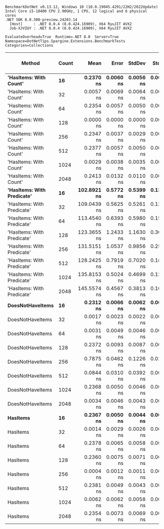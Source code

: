 ```

BenchmarkDotNet v0.13.12, Windows 10 (10.0.19045.4291/22H2/2022Update)
Intel Core i5-10400 CPU 2.90GHz, 1 CPU, 12 logical and 6 physical cores
.NET SDK 8.0.300-preview.24203.14
  [Host]     : .NET 8.0.4 (8.0.424.16909), X64 RyuJIT AVX2
  Job-XJVIUY : .NET 8.0.4 (8.0.424.16909), X64 RyuJIT AVX2

EvaluateOverhead=True  Runtime=.NET 8.0  Server=True  
Namespace=DotNetTips.Spargine.Extensions.BenchmarkTests  Categories=Collections  

```
| Method                     | Count | Mean        | Error     | StdDev    | StdErr    | Median      | Min         | Q1          | Q3          | Max         | Op/s                | CI99.9% Margin | Iterations | Kurtosis | MValue | Skewness | Rank | LogicalGroup | Baseline | Exceptions | Completed Work Items | Lock Contentions | Code Size | Gen0   | Allocated |
|--------------------------- |------ |------------:|----------:|----------:|----------:|------------:|------------:|------------:|------------:|------------:|--------------------:|---------------:|-----------:|---------:|-------:|---------:|-----:|------------- |--------- |-----------:|---------------------:|-----------------:|----------:|-------:|----------:|
| **&#39;HasItems: With Count&#39;**     | **16**    |   **0.2370 ns** | **0.0060 ns** | **0.0056 ns** | **0.0014 ns** |   **0.2365 ns** |   **0.2263 ns** |   **0.2340 ns** |   **0.2415 ns** |   **0.2470 ns** |     **4,219,200,579.7** |      **0.0060 ns** |      **15.00** |    **2.013** |  **2.000** |  **-0.0882** |    **3** | *****            | **No**       |          **-** |                    **-** |                **-** |      **43 B** |      **-** |         **-** |
| &#39;HasItems: With Count&#39;     | 32    |   0.0057 ns | 0.0069 ns | 0.0064 ns | 0.0017 ns |   0.0032 ns |   0.0000 ns |   0.0000 ns |   0.0097 ns |   0.0170 ns |   175,875,245,531.1 |      0.0069 ns |      15.00 |    1.606 |  2.000 |   0.5467 |    1 | *            | No       |          - |                    - |                - |      43 B |      - |         - |
| &#39;HasItems: With Count&#39;     | 64    |   0.2354 ns | 0.0057 ns | 0.0050 ns | 0.0013 ns |   0.2352 ns |   0.2270 ns |   0.2330 ns |   0.2365 ns |   0.2464 ns |     4,248,033,564.7 |      0.0057 ns |      14.00 |    2.607 |  2.000 |   0.4788 |    3 | *            | No       |          - |                    - |                - |      43 B |      - |         - |
| &#39;HasItems: With Count&#39;     | 128   |   0.0000 ns | 0.0000 ns | 0.0000 ns | 0.0000 ns |   0.0000 ns |   0.0000 ns |   0.0000 ns |   0.0000 ns |   0.0000 ns |            Infinity |      0.0000 ns |      12.00 |       NA |  2.000 |       NA |    1 | *            | No       |          - |                    - |                - |      43 B |      - |         - |
| &#39;HasItems: With Count&#39;     | 256   |   0.2347 ns | 0.0037 ns | 0.0029 ns | 0.0008 ns |   0.2348 ns |   0.2305 ns |   0.2320 ns |   0.2368 ns |   0.2393 ns |     4,261,644,644.2 |      0.0037 ns |      12.00 |    1.459 |  2.000 |   0.1126 |    3 | *            | No       |          - |                    - |                - |      43 B |      - |         - |
| &#39;HasItems: With Count&#39;     | 512   |   0.2377 ns | 0.0057 ns | 0.0050 ns | 0.0013 ns |   0.2382 ns |   0.2286 ns |   0.2346 ns |   0.2396 ns |   0.2468 ns |     4,207,538,257.5 |      0.0057 ns |      14.00 |    2.195 |  2.000 |  -0.0444 |    3 | *            | No       |          - |                    - |                - |      43 B |      - |         - |
| &#39;HasItems: With Count&#39;     | 1024  |   0.0029 ns | 0.0038 ns | 0.0035 ns | 0.0009 ns |   0.0009 ns |   0.0000 ns |   0.0000 ns |   0.0056 ns |   0.0094 ns |   345,091,861,501.5 |      0.0038 ns |      15.00 |    1.654 |  3.111 |   0.6038 |    1 | *            | No       |          - |                    - |                - |      43 B |      - |         - |
| &#39;HasItems: With Count&#39;     | 2048  |   0.2413 ns | 0.0132 ns | 0.0110 ns | 0.0031 ns |   0.2395 ns |   0.2299 ns |   0.2347 ns |   0.2440 ns |   0.2735 ns |     4,143,776,571.5 |      0.0132 ns |      13.00 |    5.754 |  2.000 |   1.7492 |    3 | *            | No       |          - |                    - |                - |      43 B |      - |         - |
| **&#39;HasItems: With Predicate&#39;** | **16**    | **102.8921 ns** | **0.5772 ns** | **0.5399 ns** | **0.1394 ns** | **103.0051 ns** | **101.9658 ns** | **102.5329 ns** | **103.1101 ns** | **103.7856 ns** |         **9,718,922.4** |      **0.5772 ns** |      **15.00** |    **1.942** |  **2.000** |  **-0.0760** |    **5** | *****            | **No**       |          **-** |                    **-** |                **-** |   **1,466 B** | **0.0019** |     **176 B** |
| &#39;HasItems: With Predicate&#39; | 32    | 109.0439 ns | 0.5625 ns | 0.5261 ns | 0.1358 ns | 108.9645 ns | 108.1931 ns | 108.6316 ns | 109.3323 ns | 110.0321 ns |         9,170,622.6 |      0.5625 ns |      15.00 |    2.023 |  2.000 |   0.3817 |    6 | *            | No       |          - |                    - |                - |   1,467 B | 0.0020 |     192 B |
| &#39;HasItems: With Predicate&#39; | 64    | 113.4540 ns | 0.6393 ns | 0.5980 ns | 0.1544 ns | 113.4215 ns | 112.6656 ns | 112.9123 ns | 113.8217 ns | 114.4305 ns |         8,814,148.3 |      0.6393 ns |      15.00 |    1.606 |  2.000 |   0.1769 |    7 | *            | No       |          - |                    - |                - |   1,466 B | 0.0023 |     208 B |
| &#39;HasItems: With Predicate&#39; | 128   | 123.3655 ns | 1.2433 ns | 1.1630 ns | 0.3003 ns | 122.9501 ns | 122.0807 ns | 122.4061 ns | 124.3364 ns | 125.6578 ns |         8,105,993.9 |      1.2433 ns |      15.00 |    1.762 |  2.000 |   0.5325 |    8 | *            | No       |          - |                    - |                - |   1,466 B | 0.0024 |     224 B |
| &#39;HasItems: With Predicate&#39; | 256   | 131.5151 ns | 1.0537 ns | 0.9856 ns | 0.2545 ns | 131.5315 ns | 129.5741 ns | 130.9223 ns | 132.1181 ns | 133.5098 ns |         7,603,687.7 |      1.0537 ns |      15.00 |    2.478 |  2.000 |   0.1119 |   10 | *            | No       |          - |                    - |                - |   1,466 B | 0.0024 |     240 B |
| &#39;HasItems: With Predicate&#39; | 512   | 128.2425 ns | 0.7919 ns | 0.7020 ns | 0.1876 ns | 128.3910 ns | 127.1535 ns | 127.8125 ns | 128.7969 ns | 129.1752 ns |         7,797,729.7 |      0.7919 ns |      14.00 |    1.457 |  2.000 |  -0.2496 |    9 | *            | No       |          - |                    - |                - |   1,335 B | 0.0026 |     256 B |
| &#39;HasItems: With Predicate&#39; | 1024  | 135.8153 ns | 0.5024 ns | 0.4699 ns | 0.1213 ns | 135.6422 ns | 135.1928 ns | 135.4680 ns | 136.2069 ns | 136.6150 ns |         7,362,942.0 |      0.5024 ns |      15.00 |    1.580 |  2.000 |   0.4060 |   11 | *            | No       |          - |                    - |                - |   1,335 B | 0.0029 |     272 B |
| &#39;HasItems: With Predicate&#39; | 2048  | 145.5574 ns | 0.4567 ns | 0.3813 ns | 0.1058 ns | 145.5111 ns | 144.9638 ns | 145.3049 ns | 145.8107 ns | 146.3806 ns |         6,870,144.0 |      0.4567 ns |      13.00 |    2.484 |  2.000 |   0.3429 |   12 | *            | No       |          - |                    - |                - |   1,335 B | 0.0031 |     288 B |
| **DoesNotHaveItems**           | **16**    |   **0.2312 ns** | **0.0066 ns** | **0.0062 ns** | **0.0016 ns** |   **0.2304 ns** |   **0.2211 ns** |   **0.2272 ns** |   **0.2353 ns** |   **0.2438 ns** |     **4,324,477,530.7** |      **0.0066 ns** |      **15.00** |    **2.133** |  **2.000** |   **0.1708** |    **3** | *****            | **No**       |          **-** |                    **-** |                **-** |      **41 B** |      **-** |         **-** |
| DoesNotHaveItems           | 32    |   0.0017 ns | 0.0023 ns | 0.0022 ns | 0.0006 ns |   0.0013 ns |   0.0000 ns |   0.0000 ns |   0.0026 ns |   0.0064 ns |   573,196,270,303.4 |      0.0023 ns |      15.00 |    2.391 |  2.000 |   0.9111 |    1 | *            | No       |          - |                    - |                - |      41 B |      - |         - |
| DoesNotHaveItems           | 64    |   0.0031 ns | 0.0049 ns | 0.0046 ns | 0.0012 ns |   0.0005 ns |   0.0000 ns |   0.0000 ns |   0.0046 ns |   0.0135 ns |   323,907,927,697.5 |      0.0049 ns |      15.00 |    2.639 |  2.545 |   1.1135 |    1 | *            | No       |          - |                    - |                - |      41 B |      - |         - |
| DoesNotHaveItems           | 128   |   0.2372 ns | 0.0093 ns | 0.0087 ns | 0.0022 ns |   0.2346 ns |   0.2265 ns |   0.2307 ns |   0.2421 ns |   0.2569 ns |     4,216,690,232.8 |      0.0093 ns |      15.00 |    2.488 |  2.000 |   0.8046 |    3 | *            | No       |          - |                    - |                - |      41 B |      - |         - |
| DoesNotHaveItems           | 256   |   0.7875 ns | 0.0462 ns | 0.1226 ns | 0.0135 ns |   0.8139 ns |   0.2406 ns |   0.8078 ns |   0.8206 ns |   0.8360 ns |     1,269,853,857.0 |      0.0462 ns |      82.00 |   17.957 |  2.000 |  -4.0842 |    4 | *            | No       |          - |                    - |                - |      41 B |      - |         - |
| DoesNotHaveItems           | 512   |   0.0844 ns | 0.0310 ns | 0.0392 ns | 0.0082 ns |   0.1002 ns |   0.0000 ns |   0.0976 ns |   0.1036 ns |   0.1105 ns |    11,849,356,723.0 |      0.0310 ns |      23.00 |    3.565 |  2.000 |  -1.5720 |    2 | *            | No       |          - |                    - |                - |      41 B |      - |         - |
| DoesNotHaveItems           | 1024  |   0.2368 ns | 0.0050 ns | 0.0046 ns | 0.0012 ns |   0.2360 ns |   0.2307 ns |   0.2329 ns |   0.2398 ns |   0.2446 ns |     4,222,996,179.8 |      0.0050 ns |      15.00 |    1.651 |  2.000 |   0.3950 |    3 | *            | No       |          - |                    - |                - |      41 B |      - |         - |
| DoesNotHaveItems           | 2048  |   0.0034 ns | 0.0046 ns | 0.0043 ns | 0.0011 ns |   0.0005 ns |   0.0000 ns |   0.0000 ns |   0.0054 ns |   0.0127 ns |   291,245,829,355.1 |      0.0046 ns |      15.00 |    2.157 |  2.000 |   0.7897 |    1 | *            | No       |          - |                    - |                - |      41 B |      - |         - |
| **HasItems**                   | **16**    |   **0.2367 ns** | **0.0050 ns** | **0.0044 ns** | **0.0012 ns** |   **0.2365 ns** |   **0.2285 ns** |   **0.2339 ns** |   **0.2398 ns** |   **0.2454 ns** |     **4,224,287,483.4** |      **0.0050 ns** |      **14.00** |    **2.339** |  **2.000** |   **0.0049** |    **3** | *****            | **No**       |          **-** |                    **-** |                **-** |      **38 B** |      **-** |         **-** |
| HasItems                   | 32    |   0.0014 ns | 0.0029 ns | 0.0026 ns | 0.0007 ns |   0.0000 ns |   0.0000 ns |   0.0000 ns |   0.0025 ns |   0.0092 ns |   691,608,414,660.0 |      0.0029 ns |      14.00 |    6.129 |  2.444 |   1.9376 |    1 | *            | No       |          - |                    - |                - |      38 B |      - |         - |
| HasItems                   | 64    |   0.2378 ns | 0.0065 ns | 0.0058 ns | 0.0015 ns |   0.2386 ns |   0.2264 ns |   0.2348 ns |   0.2410 ns |   0.2463 ns |     4,205,658,103.4 |      0.0065 ns |      14.00 |    2.230 |  2.000 |  -0.4833 |    3 | *            | No       |          - |                    - |                - |      38 B |      - |         - |
| HasItems                   | 128   |   0.2360 ns | 0.0075 ns | 0.0071 ns | 0.0018 ns |   0.2351 ns |   0.2268 ns |   0.2308 ns |   0.2398 ns |   0.2509 ns |     4,236,833,422.2 |      0.0075 ns |      15.00 |    2.125 |  2.000 |   0.6314 |    3 | *            | No       |          - |                    - |                - |      38 B |      - |         - |
| HasItems                   | 256   |   0.0004 ns | 0.0012 ns | 0.0011 ns | 0.0003 ns |   0.0000 ns |   0.0000 ns |   0.0000 ns |   0.0000 ns |   0.0037 ns | 2,595,549,681,607.8 |      0.0012 ns |      14.00 |    7.119 |  2.000 |   2.3044 |    1 | *            | No       |          - |                    - |                - |      38 B |      - |         - |
| HasItems                   | 512   |   0.2381 ns | 0.0049 ns | 0.0043 ns | 0.0012 ns |   0.2376 ns |   0.2303 ns |   0.2362 ns |   0.2402 ns |   0.2448 ns |     4,199,621,020.2 |      0.0049 ns |      14.00 |    1.963 |  2.000 |  -0.0604 |    3 | *            | No       |          - |                    - |                - |      38 B |      - |         - |
| HasItems                   | 1024  |   0.0062 ns | 0.0062 ns | 0.0058 ns | 0.0015 ns |   0.0081 ns |   0.0000 ns |   0.0001 ns |   0.0110 ns |   0.0145 ns |   161,448,750,601.4 |      0.0062 ns |      15.00 |    1.160 |  3.714 |   0.0762 |    1 | *            | No       |          - |                    - |                - |      38 B |      - |         - |
| HasItems                   | 2048  |   0.2354 ns | 0.0073 ns | 0.0069 ns | 0.0018 ns |   0.2334 ns |   0.2279 ns |   0.2296 ns |   0.2398 ns |   0.2516 ns |     4,247,776,649.6 |      0.0073 ns |      15.00 |    2.591 |  2.000 |   0.7324 |    3 | *            | No       |          - |                    - |                - |      38 B |      - |         - |
